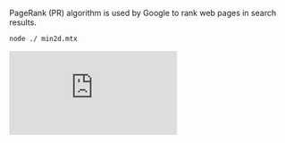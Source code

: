 PageRank (PR) algorithm is used by Google to rank web pages in search results.

```bash
node ./ min2d.mtx
```

![](https://ga-beacon.deno.dev/G-KD28SG54JQ:hbAybl6nQFOtmVxW4if3xw/github.com/puzzlef/pagerank-dense.js)
